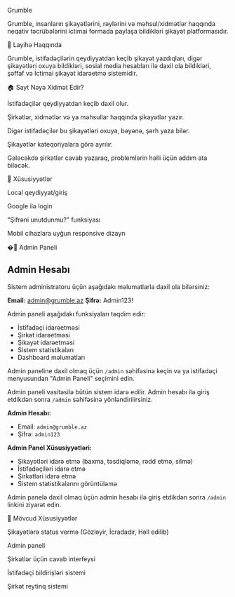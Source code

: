 Grumble

Grumble, insanların şikayətlərini, rəylərini və məhsul/xidmətlər haqqında neqativ təcrübələrini ictimai formada paylaşa bildikləri şikayət platformasıdır.

🌟 Layihə Haqqında

Grumble, istifadəçilərin qeydiyyatdan keçib şikayət yazdıqları, digər şikayətləri oxuya bildikləri, sosial media hesabları ilə daxil ola bildikləri, şəffaf və İctimai şikayət idarəetmə sistemidir.

🏠 Sayt Nəyə Xidmət Edir?

İstifadəçilər qeydiyyatdan keçib daxil olur.

Şirkətlər, xidmətlər və ya məhsullar haqqında şikayətlər yazır.

Digər istifadəçilər bu şikayətləri oxuya, bəyənə, şərh yaza bilər.

Şikayətlər kateqoriyalara görə ayrılır.

Gələcəkdə şirkətlər cavab yazaraq, problemlərin həlli üçün addım ata biləcək.


📝 Xüsusiyyətlər

Local qeydiyyat/giriş

Google ilə login

"Şifrəni unutdunmu?" funksiyası

Mobil cihazlara uyğun responsive dizayn

�🔐 Admin Paneli

## Admin Hesabı

Sistem administratoru üçün aşağıdakı məlumatlarla daxil ola bilərsiniz:

**Email:** admin@grumble.az
**Şifrə:** Admin123!

Admin paneli aşağıdakı funksiyaları təqdim edir:
- İstifadəçi idarəetməsi
- Şirkət idarəetməsi
- Şikayət idarəetməsi
- Sistem statistikaları
- Dashboard məlumatları

Admin paneline daxil olmaq üçün `/admin` səhifəsinə keçin və ya istifadəçi menyusundan "Admin Paneli" seçimini edin.

Admin paneli vasitəsilə bütün sistem idarə edilir. Admin hesabı ilə giriş etdikdən sonra `/admin` səhifəsinə yönləndirilirsiniz.

**Admin Hesabı:**
- Email: `admin@grumble.az`
- Şifrə: `admin123`

**Admin Panel Xüsusiyyətləri:**
- Şikayətləri idarə etmə (baxma, təsdiqləmə, rədd etmə, silmə)
- İstifadəçiləri idarə etmə
- Şirkətləri idarə etmə
- Sistem statistikalarını görüntüləmə

Admin panelə daxil olmaq üçün admin hesabı ilə giriş etdikdən sonra `/admin` linkini ziyarət edin.

🚀 Mövcud Xüsusiyyətlər

Şikayətlərə status vermə (Gözləyir, İcradadır, Həll edilib)

Admin paneli

Şirkətlər üçün cavab interfeysi

İstifadəçi bildirişləri sistemi

Şirkət reytinq sistemi